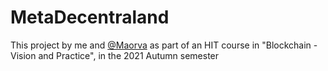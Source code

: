 # MetaDecentraland
This project by me and [@Maorva](https://github.com/Maorva) as part of an HIT course in "Blockchain - Vision and Practice", in the 2021 Autumn semester
